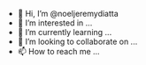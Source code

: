 - 👋 Hi, I’m @noeljeremydiatta
- 👀 I’m interested in ...
- 🌱 I’m currently learning ...
- 💞️ I’m looking to collaborate on ...
- 📫 How to reach me ...

<!---
noeljeremydiatta/noeljeremydiatta is a ✨ special ✨ repository because its `README.md` (this file) appears on your GitHub profile.
You can click the Preview link to take a look at your changes.
--->
